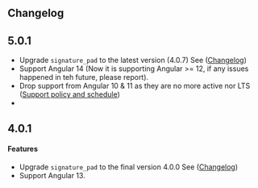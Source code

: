 ## Changelog

## 5.0.1
- Upgrade `signature_pad` to the latest version (4.0.7) See ([Changelog](https://github.com/szimek/signature_pad/blob/master/CHANGELOG.md#407-2022-07-21))
- Support Angular 14 (Now it is supporting Angular >= 12, if any issues happened in teh future, please report).
- Drop support from Angular 10 & 11 as they are no more active nor LTS ([Support policy and schedule](https://angular.io/guide/releases#support-policy-and-schedule))
- 

## 4.0.1
#### Features
- Upgrade `signature_pad` to the final version 4.0.0 See ([Changelog](https://github.com/szimek/signature_pad/blob/master/CHANGELOG.md#400))
- Support Angular 13.
